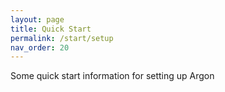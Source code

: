 ```yaml
---
layout: page
title: Quick Start
permalink: /start/setup
nav_order: 20
---
```


Some quick start information for setting up Argon